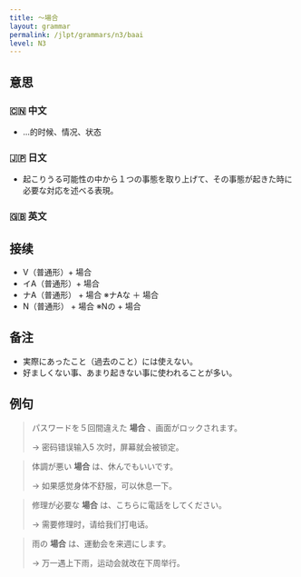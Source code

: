 ```yaml
---
title: 〜場合
layout: grammar
permalink: /jlpt/grammars/n3/baai
level: N3
---
```


## 意思

### 🇨🇳 中文

- ...的时候、情况、状态

### 🇯🇵 日文

- 起こりうる可能性の中から１つの事態を取り上げて、その事態が起きた時に必要な対応を述べる表現。

### 🇬🇧 英文


## 接续

- V（普通形）+ 場合
- イA（普通形）+ 場合
- ナA（普通形） + 場合 ※ナAな ＋ 場合
- N（普通形） + 場合 ※Nの + 場合

## 备注

- 実際にあったこと（過去のこと）には使えない。
- 好ましくない事、あまり起きない事に使われることが多い。

## 例句

> パスワードを５回間違えた **場合** 、画面がロックされます。
>
> → 密码错误输入5 次时，屏幕就会被锁定。

> 体調が悪い **場合** は、休んでもいいです。
>
> → 如果感觉身体不舒服，可以休息一下。

> 修理が必要な **場合** は、こちらに電話をしてください。
>
> → 需要修理时，请给我们打电话。

> 雨の **場合** は、運動会を来週にします。
>
> → 万一遇上下雨，运动会就改在下周举行。

